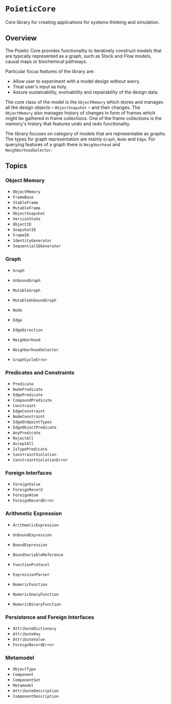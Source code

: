 # ``PoieticCore``

Core library for creating applications for systems thinking and simulation.

## Overview

The Poietic Core provides functionality to iteratively construct models that
are typically represented as a graph, such as Stock and Flow models,
causal maps or biochemical pathways.

Particular focus features of the library are:

- Allow user to experiment with a model design without worry.
- Treat user's input as holy.
- Assure sustainability, evolvability and repairability of the design data.

The core class of the model is the ``ObjectMemory`` which stores and manages
all the design objects – ``ObjectSnapshot`` – and their changes. The ``ObjectMemory`` also manages
history of changes in form of frames which might be gathered in frame
collections. One of the frame collections is the memory's history that
features undo and redo functionality.

The library focuses on category of models that are representable as graphs.
The types for graph representation are mainly ``Graph``, ``Node`` and ``Edge``.
For querying features of a graph there is ``Neighborhood`` and
``NeighborhoodSelector``.


## Topics

### Object Memory

- ``ObjectMemory``
- ``FrameBase``
- ``StableFrame``
- ``MutableFrame``
- ``ObjectSnapshot``
- ``VersionState``
- ``ObjectID``
- ``SnapshotID``
- ``FrameID``
- ``IdentityGenerator``
- ``SequentialIDGenerator``

### Graph

- ``Graph``
- ``UnboundGraph``
- ``MutableGraph``
- ``MutableUnboundGraph``

- ``Node``
- ``Edge``
- ``EdgeDirection``

- ``Neighborhood``
- ``NeighborhoodSelector``

- ``GraphCycleError``

### Predicates and Constraints

- ``Predicate``
- ``NodePredicate``
- ``EdgePredicate``
- ``CompoundPredicate``
- ``Constraint``
- ``EdgeConstraint``
- ``NodeConstraint``
- ``EdgeEndpointTypes``
- ``EdgeObjectPredicate``
- ``AnyPredicate``
- ``RejectAll``
- ``AcceptAll``
- ``IsTypePredicate``
- ``ConstraintViolation``
- ``ConstraintViolationError``

### Foreign Interfaces

- ``ForeignValue``
- ``ForeignRecord``
- ``ForeignAtom``
- ``ForeignRecordError``

### Arithmetic Expression

- ``ArithmeticExpression``
- ``UnboundExpression``
- ``BoundExpression``
- ``BoundVariableReference``


- ``FunctionProtocol``
- ``ExpressionParser``
- ``NumericFunction``
- ``NumericUnaryFunction``
- ``NumericBinaryFunction``


### Persistence and Foreign Interfaces

- ``AttributeDictionary``
- ``AttributeKey``
- ``AttributeValue``
- ``ForeignRecordError``

### Metamodel

- ``ObjectType``
- ``Component``
- ``ComponentSet``
- ``Metamodel``
- ``AttributeDescription``
- ``ComponentDescription``
